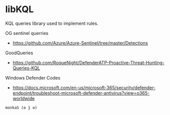 # libKQL

KQL queries library used to implement rules.


OG sentinel querries
- https://github.com/Azure/Azure-Sentinel/tree/master/Detections

GoodQueries
- https://github.com/RoqueNight/DefenderATP-Proactive-Threat-Hunting-Queries-KQL

Windows Defender Codes
- https://docs.microsoft.com/en-us/microsoft-365/security/defender-endpoint/troubleshoot-microsoft-defender-antivirus?view=o365-worldwide
```
monkaS (ʘ ʖ̯ ʘ)
```
